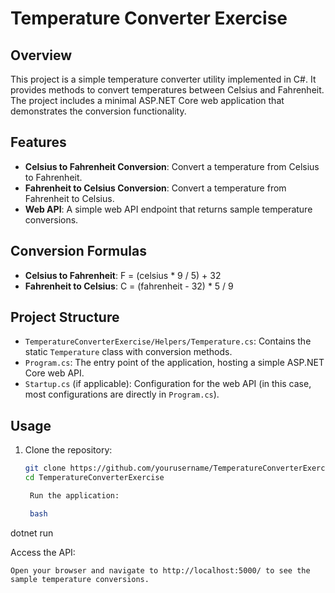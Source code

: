 # Temperature Converter Exercise

## Overview

This project is a simple temperature converter utility implemented in C#. It provides methods to convert temperatures between Celsius and Fahrenheit. The project includes a minimal ASP.NET Core web application that demonstrates the conversion functionality.

## Features

- **Celsius to Fahrenheit Conversion**: Convert a temperature from Celsius to Fahrenheit.
- **Fahrenheit to Celsius Conversion**: Convert a temperature from Fahrenheit to Celsius.
- **Web API**: A simple web API endpoint that returns sample temperature conversions.

## Conversion Formulas

- **Celsius to Fahrenheit**: F =  (celsius * 9 / 5) + 32
- **Fahrenheit to Celsius**: C =  (fahrenheit - 32) * 5 / 9

## Project Structure

- `TemperatureConverterExercise/Helpers/Temperature.cs`: Contains the static `Temperature` class with conversion methods.
- `Program.cs`: The entry point of the application, hosting a simple ASP.NET Core web API.
- `Startup.cs` (if applicable): Configuration for the web API (in this case, most configurations are directly in `Program.cs`).

## Usage

1. Clone the repository:
   ```bash
   git clone https://github.com/yourusername/TemperatureConverterExercise.git
   cd TemperatureConverterExercise

    Run the application:

    bash

dotnet run

Access the API:

    Open your browser and navigate to http://localhost:5000/ to see the sample temperature conversions.

